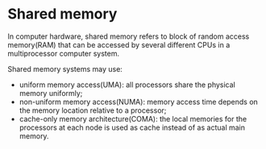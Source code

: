 # Shared memory

  In computer hardware, shared memory refers to block of random access memory(RAM) that can
be accessed by several different CPUs in a multiprocessor computer system.

  Shared memory systems may use:
- uniform memory access(UMA): all processors share the physical memory uniformly;
- non-uniform memory access(NUMA): memory access time depends on the memory location relative
to a processor;
- cache-only memory architecture(COMA): the local memories for the processors at each node
is used as cache instead of as actual main memory.
